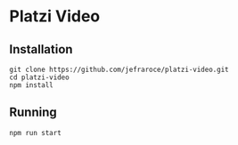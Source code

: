 # Platzi Video

## Installation

```shell
git clone https://github.com/jefraroce/platzi-video.git
cd platzi-video
npm install
```

## Running

```shell
npm run start
```
